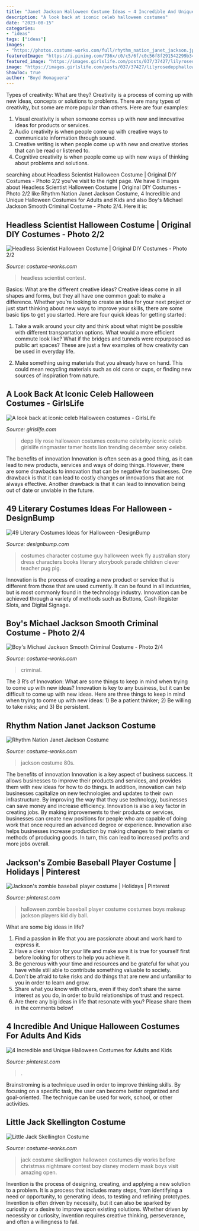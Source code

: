```yaml
---
title: "Janet Jackson Halloween Costume Ideas ~ 4 Incredible And Unique Halloween Costumes For Adults And Kids"
description: "A look back at iconic celeb halloween costumes"
date: "2023-08-15"
categories:
- "ideas"
tags: ["ideas"]
images:
- "https://photos.costume-works.com/full/rhythm_nation_janet_jackson.jpg"
featuredImage: "https://i.pinimg.com/736x/c0/c5/6f/c0c56f8f291542299b34a626997fedcd.jpg"
featured_image: "https://images.girlslife.com/posts/037/37427/lilyrosedepphalloween.jpeg"
image: "https://images.girlslife.com/posts/037/37427/lilyrosedepphalloween.jpeg"
ShowToc: true
author: "Boyd Romaguera"
---
```



Types of creativity: What are they?
Creativity is a process of coming up with new ideas, concepts or solutions to problems. There are many types of creativity, but some are more popular than others. Here are four examples: 
1. Visual creativity is when someone comes up with new and innovative ideas for products or services.
2. Audio creativity is when people come up with creative ways to communicate information through sound.
3. Creative writing is when people come up with new and creative stories that can be read or listened to.
4. Cognitive creativity is when people come up with new ways of thinking about problems and solutions.

	

		
searching about Headless Scientist Halloween Costume | Original DIY Costumes - Photo 2/2 you've visit to the right page. We have 8 Images about Headless Scientist Halloween Costume | Original DIY Costumes - Photo 2/2 like Rhythm Nation Janet Jackson Costume, 4 Incredible and Unique Halloween Costumes for Adults and Kids and also Boy&#039;s Michael Jackson Smooth Criminal Costume - Photo 2/4. Here it is:
		
    
## Headless Scientist Halloween Costume | Original DIY Costumes - Photo 2/2

<img loading=lazy src="https://photos.costume-works.com/full/headless_scientist1.jpg" onerror="this.onerror=null;this.src='https://tse4.mm.bing.net/th?id=OIP.jFQRd2z7dgXd6js-m_SnPgHaIU&amp;pid=15.1';" alt="Headless Scientist Halloween Costume | Original DIY Costumes - Photo 2/2">

_Source: costume-works.com_

>headless scientist contest. 

	

Basics: What are the different creative ideas?
Creative ideas come in all shapes and forms, but they all have one common goal: to make a difference. Whether you’re looking to create an idea for your next project or just start thinking about new ways to improve your skills, there are some basic tips to get you started. Here are four quick ideas for getting started:
1. Take a walk around your city and think about what might be possible with different transportation options. What would a more efficient commute look like? What if the bridges and tunnels were repurposed as public art spaces? These are just a few examples of how creativity can be used in everyday life.

2. Make something using materials that you already have on hand. This could mean recycling materials such as old cans or cups, or finding new sources of inspiration from nature.

    
## A Look Back At Iconic Celeb Halloween Costumes - GirlsLife

<img loading=lazy src="https://images.girlslife.com/posts/037/37427/lilyrosedepphalloween.jpeg" onerror="this.onerror=null;this.src='https://tse1.mm.bing.net/th?id=OIP.byrSwsQWr4aprW_1ow6XrQHaLH&amp;pid=15.1';" alt="A look back at iconic celeb Halloween costumes - GirlsLife">

_Source: girlslife.com_

>depp lily rose halloween costumes costume celebrity iconic celeb girlslife ringmaster tamer hosts lion trending december sexy celebs. 

	

The benefits of innovation
Innovation is often seen as a good thing, as it can lead to new products, services and ways of doing things. However, there are some drawbacks to innovation that can be negative for businesses. One drawback is that it can lead to costly changes or innovations that are not always effective. Another drawback is that it can lead to innovation being out of date or unviable in the future.

    
## 49 Literary Costumes Ideas For Halloween -DesignBump

<img loading=lazy src="http://cdn.designbump.com/wp-content/uploads/2015/09/enhanced-13608-1443034110-2.jpg" onerror="this.onerror=null;this.src='https://tse2.mm.bing.net/th?id=OIP.V-4Fqdja1oCf72QhrmHg7wHaLI&amp;pid=15.1';" alt="49 Literary Costumes Ideas for Halloween -DesignBump">

_Source: designbump.com_

>costumes character costume guy halloween week fly australian story dress characters books literary storybook parade children clever teacher pug pig. 

	

Innovation is the process of creating a new product or service that is different from those that are used currently. It can be found in all industries, but is most commonly found in the technology industry. Innovation can be achieved through a variety of methods such as Buttons, Cash Register Slots, and Digital Signage.

    
## Boy&#039;s Michael Jackson Smooth Criminal Costume - Photo 2/4

<img loading=lazy src="https://photos.costume-works.com/full/michael_jackson_smooth_criminal1.jpg" onerror="this.onerror=null;this.src='https://tse3.mm.bing.net/th?id=OIP.8DlZreSC3ZWoX7eUyOt95gHaLv&amp;pid=15.1';" alt="Boy&#039;s Michael Jackson Smooth Criminal Costume - Photo 2/4">

_Source: costume-works.com_

>criminal. 

	

The 3 R’s of Innovation: What are some things to keep in mind when trying to come up with new ideas?
Innovation is key to any business, but it can be difficult to come up with new ideas. Here are three things to keep in mind when trying to come up with new ideas: 1) Be a patient thinker; 2) Be willing to take risks; and 3) Be persistent.

    
## Rhythm Nation Janet Jackson Costume

<img loading=lazy src="https://photos.costume-works.com/full/rhythm_nation_janet_jackson.jpg" onerror="this.onerror=null;this.src='https://tse2.mm.bing.net/th?id=OIP.mFuo8NN86wwaXTibd9FV6gHaRe&amp;pid=15.1';" alt="Rhythm Nation Janet Jackson Costume">

_Source: costume-works.com_

>jackson costume 80s. 

	

The benefits of innovation
Innovation is a key aspect of business success. It allows businesses to improve their products and services, and provides them with new ideas for how to do things. In addition, innovation can help businesses capitalize on new technologies and updates to their own infrastructure. By improving the way that they use technology, businesses can save money and increase efficiency.
Innovation is also a key factor in creating jobs. By making improvements to their products or services, businesses can create new positions for people who are capable of doing work that once required an advanced degree or experience. Innovation also helps businesses increase production by making changes to their plants or methods of producing goods. In turn, this can lead to increased profits and more jobs overall.

    
## Jackson&#039;s Zombie Baseball Player Costume | Holidays | Pinterest

<img loading=lazy src="https://s-media-cache-ak0.pinimg.com/736x/80/4f/0f/804f0f2d20017d72621e6eb618bc06cb.jpg" onerror="this.onerror=null;this.src='https://tse3.mm.bing.net/th?id=OIP.42P3o5AHTXtm-v9LA9pJAwHaJ3&amp;pid=15.1';" alt="Jackson&#039;s zombie baseball player costume | Holidays | Pinterest">

_Source: pinterest.com_

>halloween zombie baseball player costume costumes boys makeup jackson players kid diy ball. 

	

What are some big ideas in life?
1. Find a passion in life that you are passionate about and work hard to express it.
2. Have a clear vision for your life and make sure it is true for yourself first before looking for others to help you achieve it.
3. Be generous with your time and resources and be grateful for what you have while still able to contribute something valuable to society.
4. Don't be afraid to take risks and do things that are new and unfamiliar to you in order to learn and grow.
5. Share what you know with others, even if they don’t share the same interest as you do, in order to build relationships of trust and respect. 
6. Are there any big ideas in life that resonate with you? Please share them in the comments below!

    
## 4 Incredible And Unique Halloween Costumes For Adults And Kids

<img loading=lazy src="https://i.pinimg.com/736x/c0/c5/6f/c0c56f8f291542299b34a626997fedcd.jpg" onerror="this.onerror=null;this.src='https://tse1.mm.bing.net/th?id=OIP.nTaPcMIcxsN3H9Mm1QPYmQHaLE&amp;pid=15.1';" alt="4 Incredible and Unique Halloween Costumes for Adults and Kids">

_Source: pinterest.com_

>. 

	

Brainstroming is a technique used in order to improve thinking skills. By focusing on a specific task, the user can become better organized and goal-oriented. The technique can be used for work, school, or other activities.

    
## Little Jack Skellington Costume

<img loading=lazy src="http://photos.costume-works.com/full/little_jack_skellington1.jpg" onerror="this.onerror=null;this.src='https://tse2.mm.bing.net/th?id=OIP.y4TAo7UZBTO4B69sdStIHAHaLO&amp;pid=15.1';" alt="Little Jack Skellington Costume">

_Source: costume-works.com_

>jack costume skellington halloween costumes diy works before christmas nightmare contest boy disney modern mask boys visit amazing open. 

	

Invention is the process of designing, creating, and applying a new solution to a problem. It is a process that includes many steps, from identifying a need or opportunity, to generating ideas, to testing and refining prototypes. Invention is often driven by necessity, but it can also be sparked by curiosity or a desire to improve upon existing solutions. Whether driven by necessity or curiosity, invention requires creative thinking, perseverance, and often a willingness to fail.

